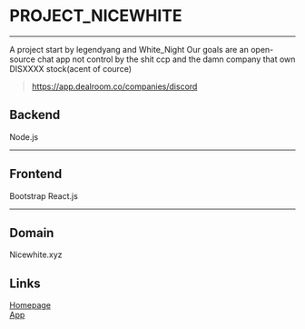 # PROJECT_NICEWHITE
***
A project start by legendyang and White_Night
Our goals are an open-source chat app not control by the shit ccp and the damn company that own DISXXXX stock(acent of cource)
>https://app.dealroom.co/companies/discord

## Backend
Node.js
***
## Frontend
Bootstrap
React.js
***
## Domain
Nicewhite.xyz
## Links  
[Homepage](https://github.com/yoni13/nice-white-home)  
[App](https://github.com/yoni13/nice-white/)

